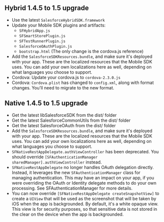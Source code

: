 ## Hybrid 1.4.5 to 1.5 upgrade
- Use the latest `SalesforceHybridSDK.framework`
- Update your Mobile SDK plugins and artifacts:
    - `SFHybridApp.js`
    - `SFSmartStorePlugin.js`
    - `SFTestRunnerPlugin.js`
    - `SalesforceOAuthPlugin.js`
    - `bootstrap.html` (The only change is the cordova.js reference)
- Add the `SalesforceSDKResources.bundle`, and make sure it's deployed with your app.  These are the localized resources that the Mobile SDK uses.  You can add your own localizations here as well, depending on what languages you choose to support.
- Cordova: Update your cordova.js to `cordova-2.3.0.js`
- Cordova: `Cordova.plist` has changed to `config.xml`, along with format changes.  You'll need to migrate to the new format.


## Native 1.4.5 to 1.5 upgrade
- Get the latest libSalesforceSDK from the dist/ folder
- Get the latest SalesforceCommonUtils from the dist/ folder
- Get the latest SalesforceOAuth from the dist/ folder
- Add the `SalesforceSDKResources.bundle`, and make sure it's deployed with your app.  These are the localized resources that the Mobile SDK uses.  You can add your own localizations here as well, depending on what languages you choose to support.
- `SFNativeRestAppDelegate.authViewController` has been deprecated.  You should override `[SFAuthenticationManager sharedManager].authViewController` instead.
- `SFNativeRestAppDelegate` no longer handles OAuth delegation directly.  Instead, it leverages the new `SFAuthenticationManager` class for managing authentication.  This may have an impact on your app, if you were overriding the OAuth or Identity delegate methods to do your own processing.  See SFAuthenticationManager for more details.
- You can now override `[SFNativeRestAppDelegate createSnapshotView]` to create a `UIView` that will be used as the screenshot that will be taken by iOS when the app is backgrounded.  By default, it's a white opaque view.  This view is for security purposes, so that sensitive data is not stored in the clear on the device when the app is backgrounded.